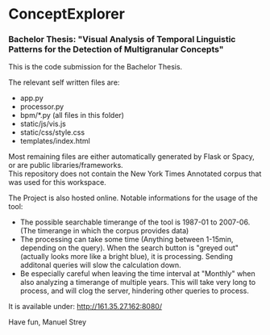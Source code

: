 # ConceptExplorer
### Bachelor Thesis: **"Visual Analysis of Temporal Linguistic Patterns for the Detection of Multigranular Concepts"**

This is the code submission for the Bachelor Thesis.
  
The relevant self written files are:
- app.py
- processor.py
- bpm/*.py (all files in this folder)
- static/js/vis.js
- static/css/style.css
- templates/index.html

Most remaining files are either automatically generated by Flask or Spacy, or are public libraries/frameworks.  
This repository does not contain the New York Times Annotated corpus that was used for this workspace.
    
The Project is also hosted online.
Notable informations for the usage of the tool:
- The possible searchable timerange of the tool is 1987-01 to 2007-06. (The timerange in which the corpus provides data)  
- The processing can take some time (Anything between 1-15min, depending on the query). When the search button is "greyed out" (actually looks more like a bright blue), it is processing. Sending additonal queries will slow the calculation down.
- Be especially careful when leaving the time interval at "Monthly" when also analyzing a timerange of multiple years. This will take very long to process, and will clog the server, hindering other queries to process.

It is available under: http://161.35.27.162:8080/  

Have fun, Manuel Strey
